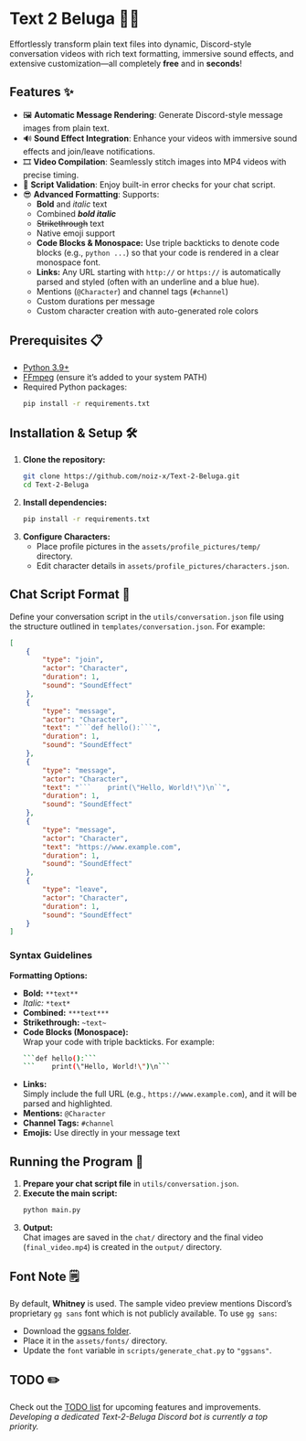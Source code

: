 # Text 2 Beluga 🎥💬

Effortlessly transform plain text files into dynamic, Discord-style conversation videos with rich text formatting, immersive sound effects, and extensive customization—all completely **free** and in **seconds**!

## Features ✨

- 🖼️ **Automatic Message Rendering**: Generate Discord-style message images from plain text.
- 🔊 **Sound Effect Integration**: Enhance your videos with immersive sound effects and join/leave notifications.
- 🎞️ **Video Compilation**: Seamlessly stitch images into MP4 videos with precise timing.
- 📝 **Script Validation**: Enjoy built-in error checks for your chat script.
- 😎 **Advanced Formatting**: Supports:
    - **Bold** and *italic* text
    - Combined ***bold italic***
    - ~~Strikethrough~~ text
    - Native emoji support
    - **Code Blocks & Monospace:** Use triple backticks to denote code blocks (e.g., ```python ...```) so that your code is rendered in a clear monospace font.
    - **Links:** Any URL starting with `http://` or `https://` is automatically parsed and styled (often with an underline and a blue hue).
    - Mentions (`@Character`) and channel tags (`#channel`)
    - Custom durations per message
    - Custom character creation with auto-generated role colors

## Prerequisites 📋

- [Python 3.9+](https://www.python.org/downloads/)
- [FFmpeg](https://ffmpeg.org/download.html) (ensure it’s added to your system PATH)
- Required Python packages:
    ```bash
    pip install -r requirements.txt
    ```

## Installation & Setup 🛠

1. **Clone the repository:**
     ```bash
     git clone https://github.com/noiz-x/Text-2-Beluga.git
     cd Text-2-Beluga
     ```
2. **Install dependencies:**
     ```bash
     pip install -r requirements.txt
     ```
3. **Configure Characters:**
     - Place profile pictures in the `assets/profile_pictures/temp/` directory.
     - Edit character details in `assets/profile_pictures/characters.json`.

## Chat Script Format 📜

Define your conversation script in the `utils/conversation.json` file using the structure outlined in `templates/conversation.json`. For example:

```json
[
    {
        "type": "join",
        "actor": "Character",
        "duration": 1,
        "sound": "SoundEffect"
    },
    {
        "type": "message",
        "actor": "Character",
        "text": "```def hello():```",
        "duration": 1,
        "sound": "SoundEffect"
    },
    {
        "type": "message",
        "actor": "Character",
        "text": "```    print(\"Hello, World!\")\n``",
        "duration": 1,
        "sound": "SoundEffect"
    },
    {
        "type": "message",
        "actor": "Character",
        "text": "https://www.example.com",
        "duration": 1,
        "sound": "SoundEffect"
    },
    {
        "type": "leave",
        "actor": "Character",
        "duration": 1,
        "sound": "SoundEffect"
    }
]
```

### Syntax Guidelines

**Formatting Options:**
- **Bold:** `**text**`
- *Italic:* `*text*`
- **Combined:** `***text***`
- **Strikethrough:** `~text~`
- **Code Blocks (Monospace):**  
  Wrap your code with triple backticks. For example:
    ```bash
    ```def hello():```
    ```    print(\"Hello, World!\")\n```
    ```
- **Links:**  
  Simply include the full URL (e.g., `https://www.example.com`), and it will be parsed and highlighted.
- **Mentions:** `@Character`
- **Channel Tags:** `#channel`
- **Emojis:** Use directly in your message text

## Running the Program 🚀

1. **Prepare your chat script file** in `utils/conversation.json`.
2. **Execute the main script:**
     ```bash
     python main.py
     ```
3. **Output:**  
     Chat images are saved in the `chat/` directory and the final video (`final_video.mp4`) is created in the `output/` directory.

## Font Note 🗒️

By default, **Whitney** is used. The sample video preview mentions Discord’s proprietary `gg sans` font which is not publicly available. To use `gg sans`:
- Download the [ggsans folder](https://drive.google.com/drive/folders/1Zm8c2o-bStC7nsAGMXALdMVuCkU1hQFY?usp=drive_link).
- Place it in the `assets/fonts/` directory.
- Update the `font` variable in `scripts/generate_chat.py` to `"ggsans"`.

## TODO ✏️

Check out the [TODO list](NOTES.md) for upcoming features and improvements.  
*Developing a dedicated Text-2-Beluga Discord bot is currently a top priority.*

